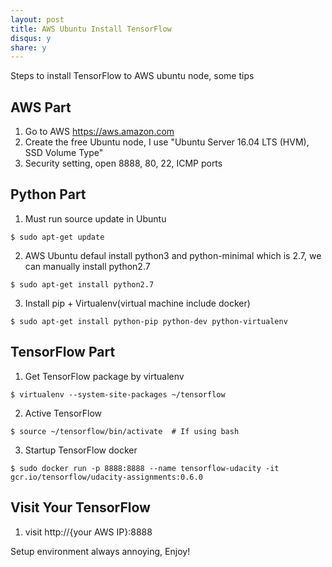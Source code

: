 ```yaml
---
layout: post
title: AWS Ubuntu Install TensorFlow
disqus: y
share: y
---
```


Steps to install TensorFlow to AWS ubuntu node, some tips

AWS Part
---------------------
1. Go to AWS https://aws.amazon.com
2. Create the free Ubuntu node, I use "Ubuntu Server 16.04 LTS (HVM), SSD Volume Type"
3. Security setting, open 8888, 80, 22, ICMP ports

Python Part
---------------------
1. Must run source update in Ubuntu
```
$ sudo apt-get update
```
2. AWS Ubuntu defaul install python3 and python-minimal which is 2.7, we can manually install python2.7
```
$ sudo apt-get install python2.7
```
3. Install pip + Virtualenv(virtual machine include docker)
```
$ sudo apt-get install python-pip python-dev python-virtualenv
```

TensorFlow Part
---------------------
1. Get TensorFlow package by virtualenv
```
$ virtualenv --system-site-packages ~/tensorflow
```
2. Active TensorFlow
```
$ source ~/tensorflow/bin/activate  # If using bash
```
3. Startup TensorFlow docker
```
$ sudo docker run -p 8888:8888 --name tensorflow-udacity -it gcr.io/tensorflow/udacity-assignments:0.6.0
```

Visit Your TensorFlow
---------------------
1. visit http://{your AWS IP}:8888

Setup environment always annoying, Enjoy! 
